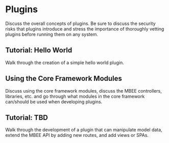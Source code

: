 # Plugins

Discuss the overall concepts of plugins. Be sure to discuss the security risks
that plugins introduce and stress the importance of thoroughly vetting plugins
before running them on any system.

## Tutorial: Hello World

Walk through the creation of a simple hello world plugin.

## Using the Core Framework Modules

Discuss using the core framework modules, discuss the MBEE controllers, 
libraries, etc. and go through what modules in the core framework can/should be 
used when developing plugins.

## Tutorial: TBD

Walk through the development of a plugin that can manipulate model data,
extend the MBEE API by adding new routes, and add views or SPAs.

